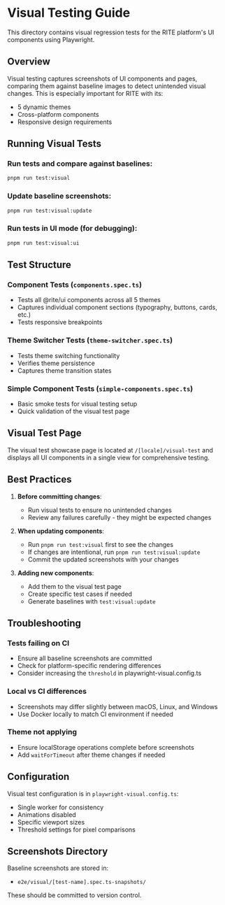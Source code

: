 # Visual Testing Guide

This directory contains visual regression tests for the RITE platform's UI components using Playwright.

## Overview

Visual testing captures screenshots of UI components and pages, comparing them against baseline images to detect unintended visual changes. This is especially important for RITE with its:

- 5 dynamic themes
- Cross-platform components
- Responsive design requirements

## Running Visual Tests

### Run tests and compare against baselines:

```bash
pnpm run test:visual
```

### Update baseline screenshots:

```bash
pnpm run test:visual:update
```

### Run tests in UI mode (for debugging):

```bash
pnpm run test:visual:ui
```

## Test Structure

### Component Tests (`components.spec.ts`)

- Tests all @rite/ui components across all 5 themes
- Captures individual component sections (typography, buttons, cards, etc.)
- Tests responsive breakpoints

### Theme Switcher Tests (`theme-switcher.spec.ts`)

- Tests theme switching functionality
- Verifies theme persistence
- Captures theme transition states

### Simple Component Tests (`simple-components.spec.ts`)

- Basic smoke tests for visual testing setup
- Quick validation of the visual test page

## Visual Test Page

The visual test showcase page is located at `/[locale]/visual-test` and displays all UI components in a single view for comprehensive testing.

## Best Practices

1. **Before committing changes**:
   - Run visual tests to ensure no unintended changes
   - Review any failures carefully - they might be expected changes

2. **When updating components**:
   - Run `pnpm run test:visual` first to see the changes
   - If changes are intentional, run `pnpm run test:visual:update`
   - Commit the updated screenshots with your changes

3. **Adding new components**:
   - Add them to the visual test page
   - Create specific test cases if needed
   - Generate baselines with `test:visual:update`

## Troubleshooting

### Tests failing on CI

- Ensure all baseline screenshots are committed
- Check for platform-specific rendering differences
- Consider increasing the `threshold` in playwright-visual.config.ts

### Local vs CI differences

- Screenshots may differ slightly between macOS, Linux, and Windows
- Use Docker locally to match CI environment if needed

### Theme not applying

- Ensure localStorage operations complete before screenshots
- Add `waitForTimeout` after theme changes if needed

## Configuration

Visual test configuration is in `playwright-visual.config.ts`:

- Single worker for consistency
- Animations disabled
- Specific viewport sizes
- Threshold settings for pixel comparisons

## Screenshots Directory

Baseline screenshots are stored in:

- `e2e/visual/[test-name].spec.ts-snapshots/`

These should be committed to version control.
